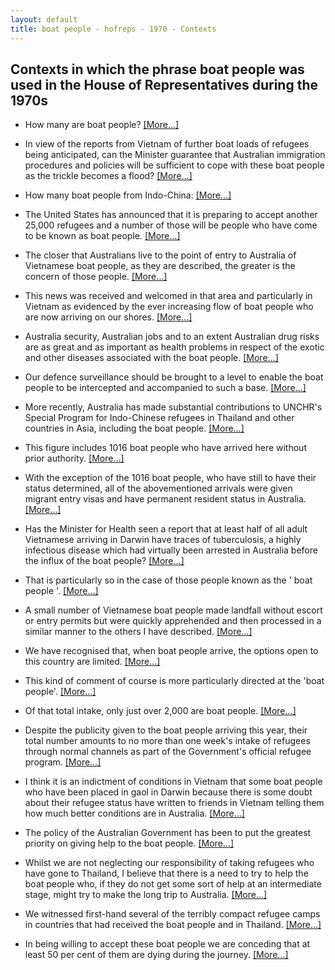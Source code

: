 ```yaml
---
layout: default
title: boat people - hofreps - 1970 - Contexts
---
```

## Contexts in which the phrase **boat people** was used in the House of Representatives during the 1970s

* How many are <span class="highlight">boat people</span>? [[More&hellip;]](https://historichansard.net/hofreps/1978/19780228_reps_31_hor108/#subdebate-8-0)

* In view of the reports from Vietnam of further boat loads of refugees being anticipated, can the Minister guarantee that Australian immigration procedures and policies will be sufficient to cope with these <span class="highlight">boat people</span> as the trickle becomes a flood? [[More&hellip;]](https://historichansard.net/hofreps/1978/19780509_reps_31_hor109/#subdebate-7-0)

* How many <span class="highlight">boat people</span> from Indo-China: [[More&hellip;]](https://historichansard.net/hofreps/1979/19791023_reps_31_hor116/#subdebate-40-0)

* The United States has announced that it is preparing to accept another 25,000 refugees and a number of those will be people who have come to be known as <span class="highlight">boat people</span>. [[More&hellip;]](https://historichansard.net/hofreps/1978/19780509_reps_31_hor109/#subdebate-7-0)

* The closer that Australians live to the point of entry to Australia of Vietnamese <span class="highlight">boat people</span>, as they are described, the greater is the concern of those people. [[More&hellip;]](https://historichansard.net/hofreps/1978/19780511_reps_31_hor109/#debate-25)

* This news was received and welcomed in that area and particularly in Vietnam as evidenced by the ever increasing flow of <span class="highlight">boat people</span> who are now arriving on our shores. [[More&hellip;]](https://historichansard.net/hofreps/1978/19780511_reps_31_hor109/#debate-25)

* Australia security, Australian jobs and to an extent Australian drug risks are as great and as important as health problems in respect of the exotic and other diseases associated with the <span class="highlight">boat people</span>. [[More&hellip;]](https://historichansard.net/hofreps/1978/19780511_reps_31_hor109/#debate-25)

* Our defence surveillance should be brought to a level to enable the <span class="highlight">boat people</span> to be intercepted and accompanied to such a base. [[More&hellip;]](https://historichansard.net/hofreps/1978/19780511_reps_31_hor109/#debate-25)

* More recently, Australia has made substantial contributions to UNCHR's Special Program for Indo-Chinese refugees in Thailand and other countries in Asia, including the <span class="highlight">boat people</span>. [[More&hellip;]](https://historichansard.net/hofreps/1978/19780523_reps_31_hor109/#subdebate-3-18)

* This figure includes 1016 <span class="highlight">boat people</span> who have arrived here without prior authority. [[More&hellip;]](https://historichansard.net/hofreps/1978/19780523_reps_31_hor109/#subdebate-11-17)

* With the exception of the 1016 <span class="highlight">boat people</span>, who have still to have their status determined, all of the abovementioned arrivals were given migrant entry visas and have permanent resident status in Australia. [[More&hellip;]](https://historichansard.net/hofreps/1978/19780523_reps_31_hor109/#subdebate-11-17)

* Has the Minister for Health seen a report that at least half of all adult Vietnamese arriving in Darwin have traces of tuberculosis, a highly infectious disease which had virtually been arrested in Australia before the influx of the <span class="highlight">boat people</span>? [[More&hellip;]](https://historichansard.net/hofreps/1978/19780531_reps_31_hor109/#subdebate-17-0)

* That is particularly so in the case of those people known as the ' <span class="highlight">boat people</span> '. [[More&hellip;]](https://historichansard.net/hofreps/1978/19781012_reps_31_hor111/#subdebate-27-1)

* A small number of Vietnamese <span class="highlight">boat people</span> made landfall without escort or entry permits but were quickly apprehended and then processed in a similar manner to the others I have described. [[More&hellip;]](https://historichansard.net/hofreps/1978/19781024_reps_31_hor111/#subdebate-32-8)

* We have recognised that, when <span class="highlight">boat people</span> arrive, the options open to this country are limited. [[More&hellip;]](https://historichansard.net/hofreps/1979/19790404_reps_31_hor113/#subdebate-38-0)

* This kind of comment of course is more particularly directed at the '<span class="highlight">boat people</span>'. [[More&hellip;]](https://historichansard.net/hofreps/1979/19790524_reps_31_hor114/#subdebate-40-0)

* Of that total intake, only just over 2,000 are <span class="highlight">boat people</span>. [[More&hellip;]](https://historichansard.net/hofreps/1979/19790524_reps_31_hor114/#subdebate-40-0)

* Despite the publicity given to the <span class="highlight">boat people</span> arriving this year, their total number amounts to no more than one week's intake of refugees through normal channels as part of the Government's official refugee program. [[More&hellip;]](https://historichansard.net/hofreps/1979/19790524_reps_31_hor114/#subdebate-40-0)

* I think it is an indictment of conditions in Vietnam that some <span class="highlight">boat people</span> who have been placed in gaol in Darwin because there is some doubt about their refugee status have written to friends in Vietnam telling them how much better conditions are in Australia. [[More&hellip;]](https://historichansard.net/hofreps/1979/19790524_reps_31_hor114/#subdebate-40-0)

* The policy of the Australian Government has been to put the greatest priority on giving help to the <span class="highlight">boat people</span>. [[More&hellip;]](https://historichansard.net/hofreps/1979/19791108_reps_31_hor116/#subdebate-17-0)

* Whilst we are not neglecting our responsibility of taking refugees who have gone to Thailand, I believe that there is a need to try to help the <span class="highlight">boat people</span> who, if they do not get some sort of help at an intermediate stage, might try to make the long trip to Australia. [[More&hellip;]](https://historichansard.net/hofreps/1979/19791108_reps_31_hor116/#subdebate-17-0)

* We witnessed first-hand several of the terribly compact refugee camps in countries that had received the <span class="highlight">boat people</span> and in Thailand. [[More&hellip;]](https://historichansard.net/hofreps/1979/19791121_reps_31_hor116/#subdebate-41-0)

* In being willing to accept these <span class="highlight">boat people</span> we are conceding that at least 50 per cent of them are dying during the journey. [[More&hellip;]](https://historichansard.net/hofreps/1979/19791121_reps_31_hor116/#subdebate-41-0)

